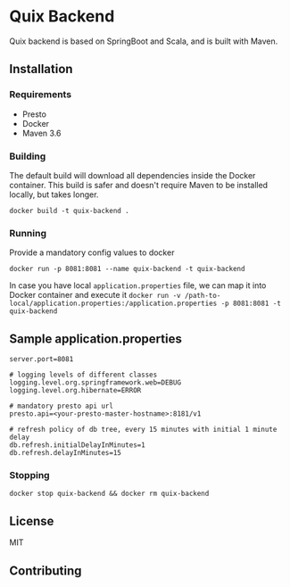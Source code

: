 # Quix Backend
Quix backend is based on SpringBoot and Scala, and is built with Maven.
 
## Installation

### Requirements
* Presto
* Docker
* Maven 3.6

### Building
The default build will download all dependencies inside the Docker container. This build is safer and doesn't require Maven to be installed locally, but takes longer.
``` 
docker build -t quix-backend .
```

### Running
Provide a mandatory config values to docker
```
docker run -p 8081:8081 --name quix-backend -t quix-backend 
```

In case you have local `application.properties` file, we can map it into Docker container and execute it
```docker run -v /path-to-local/application.properties:/application.properties -p 8081:8081 -t quix-backend``` 

## Sample application.properties 
```
server.port=8081

# logging levels of different classes
logging.level.org.springframework.web=DEBUG
logging.level.org.hibernate=ERROR

# mandatory presto api url
presto.api=<your-presto-master-hostname>:8181/v1

# refresh policy of db tree, every 15 minutes with initial 1 minute delay
db.refresh.initialDelayInMinutes=1
db.refresh.delayInMinutes=15

```

### Stopping
``` 
docker stop quix-backend && docker rm quix-backend 
```

## License
MIT

## Contributing
